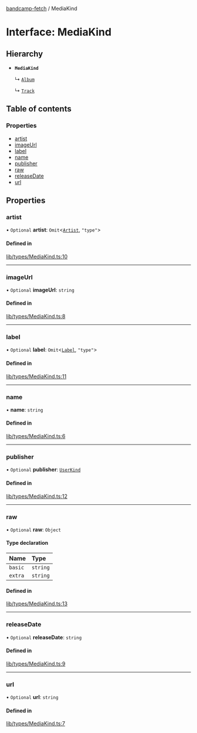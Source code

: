 [bandcamp-fetch](../README.md) / MediaKind

# Interface: MediaKind

## Hierarchy

- **`MediaKind`**

  ↳ [`Album`](Album.md)

  ↳ [`Track`](Track.md)

## Table of contents

### Properties

- [artist](MediaKind.md#artist)
- [imageUrl](MediaKind.md#imageurl)
- [label](MediaKind.md#label)
- [name](MediaKind.md#name)
- [publisher](MediaKind.md#publisher)
- [raw](MediaKind.md#raw)
- [releaseDate](MediaKind.md#releasedate)
- [url](MediaKind.md#url)

## Properties

### artist

• `Optional` **artist**: `Omit`<[`Artist`](Artist.md), ``"type"``\>

#### Defined in

[lib/types/MediaKind.ts:10](https://github.com/patrickkfkan/bandcamp-fetch/blob/19ec315/src/lib/types/MediaKind.ts#L10)

___

### imageUrl

• `Optional` **imageUrl**: `string`

#### Defined in

[lib/types/MediaKind.ts:8](https://github.com/patrickkfkan/bandcamp-fetch/blob/19ec315/src/lib/types/MediaKind.ts#L8)

___

### label

• `Optional` **label**: `Omit`<[`Label`](Label.md), ``"type"``\>

#### Defined in

[lib/types/MediaKind.ts:11](https://github.com/patrickkfkan/bandcamp-fetch/blob/19ec315/src/lib/types/MediaKind.ts#L11)

___

### name

• **name**: `string`

#### Defined in

[lib/types/MediaKind.ts:6](https://github.com/patrickkfkan/bandcamp-fetch/blob/19ec315/src/lib/types/MediaKind.ts#L6)

___

### publisher

• `Optional` **publisher**: [`UserKind`](UserKind.md)

#### Defined in

[lib/types/MediaKind.ts:12](https://github.com/patrickkfkan/bandcamp-fetch/blob/19ec315/src/lib/types/MediaKind.ts#L12)

___

### raw

• `Optional` **raw**: `Object`

#### Type declaration

| Name | Type |
| :------ | :------ |
| `basic` | `string` |
| `extra` | `string` |

#### Defined in

[lib/types/MediaKind.ts:13](https://github.com/patrickkfkan/bandcamp-fetch/blob/19ec315/src/lib/types/MediaKind.ts#L13)

___

### releaseDate

• `Optional` **releaseDate**: `string`

#### Defined in

[lib/types/MediaKind.ts:9](https://github.com/patrickkfkan/bandcamp-fetch/blob/19ec315/src/lib/types/MediaKind.ts#L9)

___

### url

• `Optional` **url**: `string`

#### Defined in

[lib/types/MediaKind.ts:7](https://github.com/patrickkfkan/bandcamp-fetch/blob/19ec315/src/lib/types/MediaKind.ts#L7)
